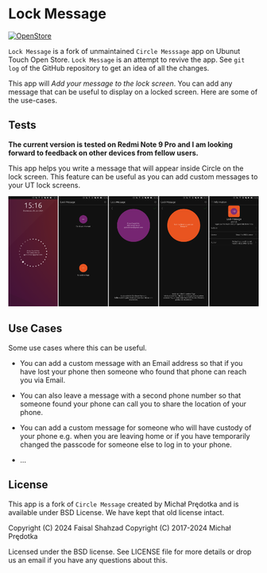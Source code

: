 # Lock Message

[![OpenStore](https://open-store.io/badges/en_US.png)](https://open-store.io/app/lock-message.pybodensee)

`Lock Message` is a fork of unmaintained `Circle Messsage` app on Ubunut Touch Open Store. `Lock Message` is an attempt to revive the app. See `git log` of the GitHub repository to get an idea of all the changes.

This app will *Add your message to the lock screen*. You can add any message that can be useful to display on a locked screen. Here are some of the use-cases.

## Tests

**The current version is tested on Redmi Note 9 Pro and I am looking forward to feedback on other devices from fellow users.**

This app helps you write a message that will appear inside Circle on the lock screen. This feature can be useful as you can add custom messages to your UT lock screens.

![PySensors Running on Xiaomi Redmi Pro 9 with Ubunut Touch/Liomiri ](assets/composit.png)

## Use Cases

Some use cases where this can be useful.

- You can add a custom message with an Email address so that if you have lost your phone then someone who found that phone can reach you via Email.

- You can also leave a message with a second phone number so that someone found your phone can call you to share the location of your phone.

- You can add a custom message for someone who will have custody of your phone e.g. when you are leaving home or if you have temporarily changed the passcode for someone else to log in to your phone.

- ...

## License
This app is a fork of `Circle Message` created by Michał Prędotka and is available under BSD License. We have kept that old license intact. 


Copyright (C) 2024  Faisal Shahzad
Copyright (C) 2017-2024  Michał Prędotka

Licensed under the BSD license. See LICENSE file for more details or drop us an email if you have any questions about this.
